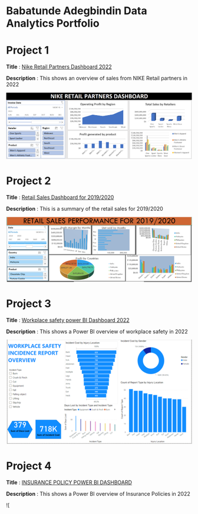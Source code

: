 # Babatunde Adegbindin Data Analytics Portfolio
# Project 1

**Title** : [Nike Retail Partners Dashboard 2022](https://github.com/AdeBabs1/dataanalytics)

**Description** : This shows an overview of sales from NIKE Retail partners in 2022

![NIKEDASHBOARD](NIKEDASHBOARD.PNG)

# Project 2

**Title** : [Retail Sales Dashboard for 2019/2020](https://github.com/AdeBabs1/dataanalytics)

**Description** : This is a summary of the retail sales for 2019/2020

![RETAILSALESDASHBOARD](RETAILSALESDASHBOARD.PNG)

# Project 3

**Title** : [Workplace safety power BI Dashboard 2022](https://github.com/AdeBabs1/dataanalytics)

**Description** : This shows a Power BI overview of workplace safety in 2022

![WORKPLACEPOWERBIDASHBOARD](WORKPLACEPOWERBIDASHBOARD.PNG)

# Project 4

**Title** : [INSURANCE POLICY POWER BI DASHBOARD](https://github.com/AdeBabs1/dataanalytics)

**Description** : This shows a Power BI overview of Insurance Policies in 2022

![




